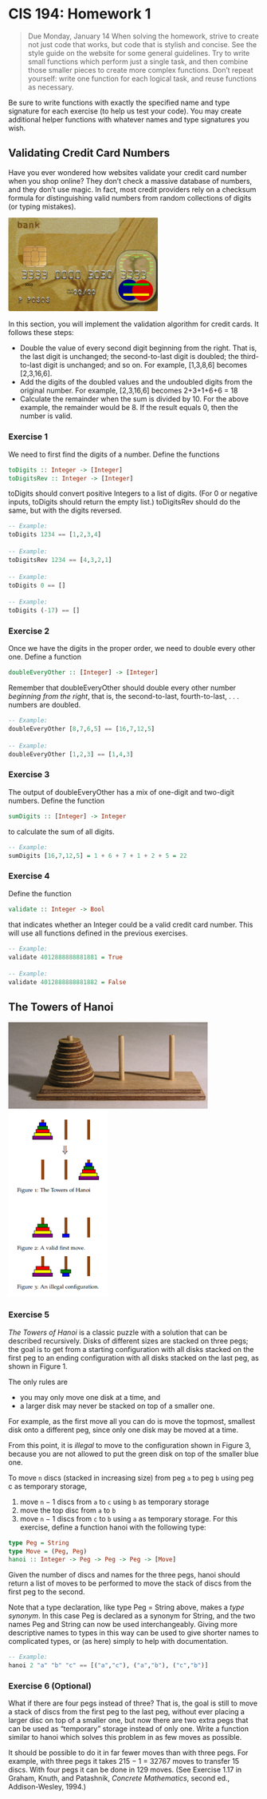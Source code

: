 # CIS 194: Homework 1

> Due Monday, January 14
When solving the homework, strive to create not just code that
works, but code that is stylish and concise. See the style guide on the website for some general guidelines. Try to write small functions which perform just a single task, and then combine those smaller pieces to create more complex functions. Don’t repeat yourself: write one function for each logical task, and reuse functions as necessary.

Be sure to write functions with exactly the specified name and
type signature for each exercise (to help us test your code). You may create additional helper functions with whatever names and type
signatures you wish.

## Validating Credit Card Numbers

Have you ever wondered how websites validate your credit card
number when you shop online? They don’t check a massive database
of numbers, and they don’t use magic. In fact, most credit providers rely on a checksum formula for distinguishing valid numbers from random collections of digits (or typing mistakes).

<img src="images/card.png" width="300px" />

In this section, you will implement the validation algorithm for
credit cards. It follows these steps:
- Double the value of every second digit beginning from the right.
That is, the last digit is unchanged; the second-to-last digit is doubled; the third-to-last digit is unchanged; and so on. For example,
[1,3,8,6] becomes [2,3,16,6].
- Add the digits of the doubled values and the undoubled digits from the original number. For example, [2,3,16,6] becomes
2+3+1+6+6 = 18
- Calculate the remainder when the sum is divided by 10. For the
above example, the remainder would be 8.
If the result equals 0, then the number is valid.

### Exercise 1 

We need to first find the digits of a number. Define the
functions

```haskell
toDigits :: Integer -> [Integer]
toDigitsRev :: Integer -> [Integer]
```

toDigits should convert positive Integers to a list of digits. (For 0 or
negative inputs, toDigits should return the empty list.) toDigitsRev
should do the same, but with the digits reversed.

```haskell
-- Example: 
toDigits 1234 == [1,2,3,4]

-- Example: 
toDigitsRev 1234 == [4,3,2,1]

-- Example: 
toDigits 0 == []

-- Example: 
toDigits (-17) == []
```

### Exercise 2

Once we have the digits in the proper order, we need to
double every other one. Define a function
```haskell
doubleEveryOther :: [Integer] -> [Integer]
```
Remember that doubleEveryOther should double every other number *beginning from the right*, that is, the second-to-last, fourth-to-last,
. . . numbers are doubled.
```haskell
-- Example: 
doubleEveryOther [8,7,6,5] == [16,7,12,5]

-- Example: 
doubleEveryOther [1,2,3] == [1,4,3]
```

### Exercise 3 

The output of doubleEveryOther has a mix of one-digit
and two-digit numbers. Define the function

```haskell
sumDigits :: [Integer] -> Integer
```

to calculate the sum of all digits.

```haskell
-- Example: 
sumDigits [16,7,12,5] = 1 + 6 + 7 + 1 + 2 + 5 = 22
```

### Exercise 4 

Define the function

```haskell
validate :: Integer -> Bool
```

that indicates whether an Integer could be a valid credit card number. This will use all functions defined in the previous exercises.

```haskell
-- Example: 
validate 4012888888881881 = True

-- Example: 
validate 4012888888881882 = False
```

## The Towers of Hanoi

<img src="images/hanoi.png" width="400px" />

<img src="images/figure-hanoi.png" width="200px" />

### Exercise 5 

*The Towers of Hanoi* is a classic puzzle with a solution that can be described recursively. Disks of different sizes are stacked on three pegs; the goal is to get from a starting configuration with all disks stacked on the first peg to an ending configuration with all
disks stacked on the last peg, as shown in Figure 1.

The only rules are
- you may only move one disk at a time, and
- a larger disk may never be stacked on top of a smaller one.

For example, as the first move all you can do is move the topmost,
smallest disk onto a different peg, since only one disk may be moved
at a time.

From this point, it is *illegal* to move to the configuration shown in
Figure 3, because you are not allowed to put the green disk on top of
the smaller blue one.

To move `n` discs (stacked in increasing size) from peg `a` to peg `b`
using peg c as temporary storage,
1. move `n` − 1 discs from `a` to `c` using `b` as temporary storage
2. move the top disc from `a` to `b`
3. move `n` − 1 discs from `c` to `b` using `a` as temporary storage.
For this exercise, define a function hanoi with the following type:

```haskell
type Peg = String
type Move = (Peg, Peg)
hanoi :: Integer -> Peg -> Peg -> Peg -> [Move]
```

Given the number of discs and names for the three pegs, hanoi
should return a list of moves to be performed to move the stack of
discs from the first peg to the second.

Note that a type declaration, like type Peg = String above, makes
a *type synonym*. In this case Peg is declared as a synonym for String,
and the two names Peg and String can now be used interchangeably.
Giving more descriptive names to types in this way can be used to
give shorter names to complicated types, or (as here) simply to help
with documentation.

```haskell
-- Example: 
hanoi 2 "a" "b" "c" == [("a","c"), ("a","b"), ("c","b")]
```

### Exercise 6 (Optional) 

What if there are four pegs instead of three?
That is, the goal is still to move a stack of discs from the first peg to the last peg, without ever placing a larger disc on top of a smaller one, but now there are two extra pegs that can be used as “temporary” storage instead of only one. Write a function similar to hanoi which solves this problem in as few moves as possible.

It should be possible to do it in far fewer moves than with three pegs. For example, with three pegs it takes 215 − 1 = 32767 moves to transfer 15 discs. With four pegs it can be done in 129 moves. (See Exercise 1.17 in Graham, Knuth, and Patashnik, *Concrete Mathematics*, second ed., Addison-Wesley, 1994.)